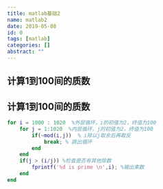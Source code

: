 ```yaml
---
title: matlab基础2
name: matlab2
date: 2019-05-08
id: 0
tags: [matlab]
categories: []
abstract: ""
---
```



## 计算1到100间的质数
<!--more-->


## 计算1到100间的质数<!--more-->

```matlab
for i = 1000 : 1020  %外层循环，i的初值为2，终值为100
    for j = 1:1020  %内层循环，j的初值为2，终值为100
        if(~mod(i,j))  % i除以j取余后再取反
            break; % 跳出循环
        end
    end
    if(j > (i/j)) %检查是否有其他除数
        fprintf('%d is prime \n',i); %输出素数
    end
end

```

